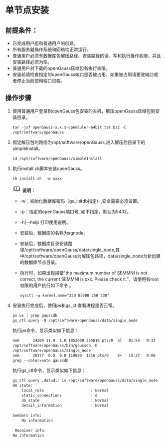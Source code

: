 # 单节点安装<a name="ZH-CN_TOPIC_0000001138868255"></a>

## 前提条件：<a name="section9955194683210"></a>

-   已完成用户组和普通用户的创建。
-   所有服务器操作系统和网络均正常运行。
-   普通用户必须有数据库包解压路径、安装路径的读、写和执行操作权限，并且安装路径必须为空。
-   普通用户对下载的openGauss压缩包有执行权限。
-   安装前请检查指定的openGauss端口是否被占用，如果被占用请更改端口或者停止当前使用端口进程。

## 操作步骤<a name="section98663181331"></a>

1.  使用普通用户登录到openGauss包安装的主机，解压openGauss压缩包到安装目录。

    ```
    tar -jxf openGauss-x.x.x-openEuler-64bit.tar.bz2 -C /opt/software/openGauss
    ```

2.  假定解压包的路径为/opt/software/openGauss,进入解压后目录下的simpleInstall。

    ```
    cd /opt/software/openGauss/simpleInstall
    ```

3. 执行install.sh脚本安装openGauss。

   ```
   sh install.sh  -w xxxx 
   ```

   ![](public_sys-resources/icon-note.gif) **说明：** 
   - -w：初始化数据库密码（gs\_initdb指定）,安全需要必须设置。

   - -p：指定的openGauss端口号, 如不指定，默认为5432。

   - -h|--help 打印使用说明。

   - 安装后，数据库的名称为sgnode。

   - 安装后，数据库目录安装路径/opt/software/openGauss/data/single\_node,其中/opt/software/openGauss为解压包路径，data/single\_node为新创建的数据库节点目录。

   - 执行时，如果出现报错“the maximum number of SEMMNI is not correct, the current SEMMNI is xxx. Please check it.”，请使用有root权限的用户执行如下命令 。

     ```
     sysctl -w kernel.sem="250 85000 250 330" 
     ```

4.  安装执行完成后，使用ps和gs\_ctl查看进程是否正常。

    ```
    ps ux | grep gaussdb
    gs_ctl query -D /opt/software/openGauss/data/single_node
    ```

    执行ps命令，显示类似如下信息：

    ```
    omm      24209 11.9  1.0 1852000 355816 pts/0  Sl   01:54   0:33 /opt/software/openGauss/bin/gaussdb -D /opt/software/openGauss/single_node
    omm      20377  0.0  0.0 119880  1216 pts/0    S+   15:37   0:00 grep --color=auto gaussdb
    ```

    执行gs\_ctl命令，显示类似如下信息：

    ```
    gs_ctl query ,datadir is /opt/software/openGauss/data/single_node
    HA state:
        local_role                     : Normal
        static_connections             : 0
        db_state                       : Normal
        detail_information             : Normal
    
    Senders info:
        No information
        
     Receiver info:
    No information 
    ```


